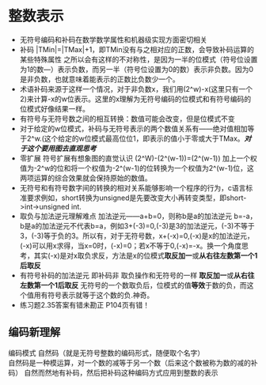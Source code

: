 # 整数表示  
* 无符号编码和补码在数学数学属性和机器级实现方面密切相关  
* 补码  |TMin|=|TMax|+1，即TMin没有与之相对应的正数，会导致补码运算的某些特殊属性  之所以会有这样的不对称性，是因为一半的位模式（符号位设置为1的数—）表示负数，而另一半（符号位设置为0的数）表示非负数。因为0是非负数，也就意味着能表示的正数比负数少一个。
* 术语补码来源于这样一个情况，对于非负数x，我们用(2^w)-x(这里只有一个2)来计算-x的w位表示。这里的x理解为无符号编码的位模式和有符号编码的位模式好像结果一样。
* 有符号与无符号数之间的相互转换：数值可能会改变，但是位模式不变  
* 对于给定的w位模式，补码与无符号表示的两个数值关系有——绝对值相加等于2^w.(这个给定的w位模式最高位位1，即表示的值小于零或大于TMax。***对于这个要用图去直观思考***
* 零扩展 符号扩展有想象图的直觉认识   (2^W)-(2^(w-1))=(2^(w-1))  加上一个权值为-2^w的位和将一个权值为-2^(w-1)的位转换为一个权值为2^(w-1)位，这两项运算的综合效果就会保持原始的数值。 
* 无符号和有符号数字间的转换的相对关系能够影响一个程序的行为，c语言标准要求例如，short转换为unsigned是先要改变大小再转变类型，即short->int->unsigned int.
* 取负与加法逆元理解难点  加法逆元——a+b=0，则称b是a的加法逆元 b=-a，b是a的加法逆元不代表b=a，例如3+(-3)=0,(-3)是3的加法逆元，(-3)不等于3，(-3)等于负的3。所以有，对于无符号数，x+(-x)=0,(-x)是x的加法逆元，(-x)可以用x求得，当x=0时，(-x)=0；若x不等于0,(-x)=-x。换一个角度思考，其实(-x)是对x取负求反，方法是x的位模式**取反加一**或**从右往左数第一个1后取反** 
* 有符号补码的加法逆元 即补码非   取负操作和无符号的一样  **取反加一**或**从右往左数第一个1后取反**  无符号的一个数取负后，位模式的值**等效**于数的负，而这个值用有符号表示就等于这个数的负.神奇。
* 练习题2.35答案有错未勘正   P104页有错！ 


## 编码新理解
 
编码模式  自然码（就是无符号整数的编码形式，随便取个名字）    
自然码是一种模运算，对一个数的减等于另一个数（后来这个数被称为数的减的补码）
自然而然地有补码，然后把补码这种编码方式应用到整数的表示


